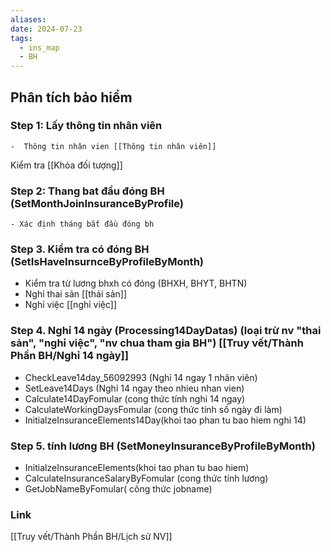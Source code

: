 ```yaml
---
aliases: 
date: 2024-07-23
tags:
  - ins_map
  - BH
---
```

## Phân tích bảo hiểm
### Step 1: Lấy thông tin nhân viên 
	-  Thông tin nhân vien [[Thông tin nhân viên]]
Kiểm tra [[Khóa đối tượng]]
### Step 2: Thang bat đầu đóng BH (SetMonthJoinInsuranceByProfile)
	- Xác định tháng bắt đầu đóng bh

### Step 3. Kiểm tra có đóng BH (SetIsHaveInsurnceByProfileByMonth)
- Kiểm tra từ lương bhxh  có đóng (BHXH, BHYT, BHTN)
- Nghỉ thai sản [[thải sản]]
- Nghỉ việc [[nghỉ việc]]
### Step 4. Nghỉ 14 ngày (Processing14DayDatas) (loại trừ nv "thai sản", "nghỉ việc", "nv chua tham gia BH") [[Truy vết/Thành Phần BH/Nghỉ 14 ngày]]
- CheckLeave14day_56092993 (Nghỉ 14 ngay 1 nhân viên)
- SetLeave14Days (Nghỉ 14 ngay theo nhieu nhan vien)
- Calculate14DayFomular (cong thức tính nghi 14 ngay)
- CalculateWorkingDaysFomular (cong thức tính số ngày đi làm) 
- InitialzeInsuranceElements14Day(khoi tao phan tu bao hiem nghi 14)
### Step 5. tính lương BH (SetMoneyInsuranceByProfileByMonth)
- InitialzeInsuranceElements(khoi tao phan tu bao hiem)
- CalculateInsuranceSalaryByFomular (cong thức tính lương)
- GetJobNameByFomular( công thức jobname)


### Link
[[Truy vết/Thành Phần BH/Lịch sử NV]]